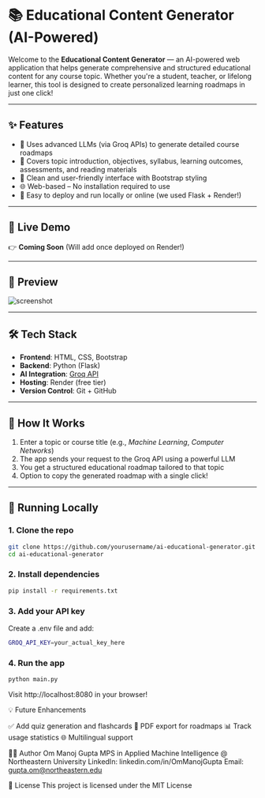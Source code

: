 # 📚 Educational Content Generator (AI-Powered)

Welcome to the **Educational Content Generator** — an AI-powered web application that helps generate comprehensive and structured educational content for any course topic. Whether you're a student, teacher, or lifelong learner, this tool is designed to create personalized learning roadmaps in just one click!

---

## ✨ Features

- 🔮 Uses advanced LLMs (via Groq APIs) to generate detailed course roadmaps
- 🧠 Covers topic introduction, objectives, syllabus, learning outcomes, assessments, and reading materials
- 🎨 Clean and user-friendly interface with Bootstrap styling
- 🌐 Web-based – No installation required to use
- 🚀 Easy to deploy and run locally or online (we used Flask + Render!)

---

## 🚀 Live Demo

👉 **Coming Soon** (Will add once deployed on Render!)

---

## 📸 Preview

![screenshot](https://via.placeholder.com/800x400.png?text=Preview+Coming+Soon)

---

## 🛠️ Tech Stack

- **Frontend**: HTML, CSS, Bootstrap
- **Backend**: Python (Flask)
- **AI Integration**: [Groq API](https://console.groq.com/)
- **Hosting**: Render (free tier)
- **Version Control**: Git + GitHub

---

## 🧠 How It Works

1. Enter a topic or course title (e.g., *Machine Learning*, *Computer Networks*)
2. The app sends your request to the Groq API using a powerful LLM
3. You get a structured educational roadmap tailored to that topic
4. Option to copy the generated roadmap with a single click!

---

## 🧪 Running Locally

### 1. Clone the repo
```bash
git clone https://github.com/yourusername/ai-educational-generator.git
cd ai-educational-generator
```

### 2. Install dependencies
```bash
pip install -r requirements.txt
```
### 3. Add your API key
Create a .env file and add:
```bash
GROQ_API_KEY=your_actual_key_here
```
### 4. Run the app
```bash
python main.py
```
Visit http://localhost:8080 in your browser!

💡 Future Enhancements

✅ Add quiz generation and flashcards
📝 PDF export for roadmaps
📊 Track usage statistics
🌐 Multilingual support

🙋‍♂️ Author
Om Manoj Gupta
MPS in Applied Machine Intelligence @ Northeastern University
LinkedIn: linkedin.com/in/OmManojGupta
Email: gupta.om@northeastern.edu

📄 License
This project is licensed under the MIT License
